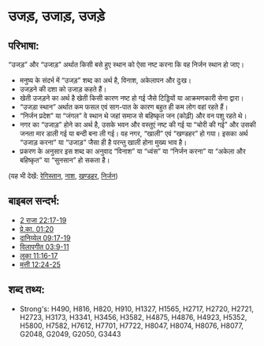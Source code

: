 # उजड़, उजाड़, उजड़े #

## परिभाषा: ##

“उजड़” और “उजाड़” अर्थात किसी बसे हुए स्थान को ऐसा नष्ट करना कि वह निर्जन स्थान हो जाए।

* मनुष्य के संदर्भ में “उजड़” शब्द का अर्थ है, विनाश, अकेलापन और दुःख।
* उजड़ने की दशा को उजाड़ कहते हैं।
* खेती उजड़ने का अर्थ है खेती किसी कारण नष्ट हो गई जैसे टिड्डियों या आक्रमणकारी सेना द्वारा।
* “उजड़ा स्थान” अर्थात कम फसल एवं साग-पात के कारण बहुत ही कम लोग वहां रहते हैं।
* “निर्जन प्रदेश” या “जंगल” वे स्थान थे जहां समाज से बहिष्कृत जन (कोढ़ी) और वन पशु रहते थे।
* नगर का “उजाड़” होने का अर्थ है, उसके भवन और वस्तुएं नष्ट की गई या “चोरी की गई” और उसकी जनता मार डाली गई या बन्दी बना ली गई। वह नगर, “खाली” एवं “खण्डहर” हो गया। इसका अर्थ “उजाड़ करना” या “उजाड़” जैसा ही है परन्तु खाली होना मुख्य भाव है।
* प्रकरण के अनुसार इस शब्द का अनुवाद “विनाश” या “ध्वंस” या “निर्जन करना” या “अकेला और बहिष्कृत” या “सुनसान” हो सकता है। 

(यह भी देखें: [रेगिस्तान](../other/desert.md), [नाश](../other/devastated.md), [खण्डहर](../other/ruin.md), [निर्जन](../other/waste.md))

## बाइबल सन्दर्भ: ##

* [2 राजा 22:17-19](rc://hi/tn/help/2ki/22/17)
* [प्रे.का. 01:20](rc://hi/tn/help/act/01/20)
* [दानिय्येल 09:17-19](rc://hi/tn/help/dan/09/17)
* [विलापगीत 03:9-11](rc://hi/tn/help/lam/03/09)
* [लूका 11:16-17](rc://hi/tn/help/luk/11/16)
* [मत्ती 12:24-25](rc://hi/tn/help/mat/12/24)

## शब्द तथ्य: ##

* Strong's: H490, H816, H820, H910, H1327, H1565, H2717, H2720, H2721, H2723, H3173, H3341, H3456, H3582, H4875, H4876, H4923, H5352, H5800, H7582, H7612, H7701, H7722, H8047, H8074, H8076, H8077, G2048, G2049, G2050, G3443
